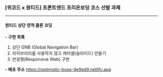 ### [위코드 x 원티드] 프론트엔드 프리온보딩 코스 선발 과제
-----
#### 원티드 상단 영역 클론 코딩
 
<b>- 구현 목록</b>
1. 상단 GNB (Global Navigation Bar)
2. 라이브러리를 사용하지 않고 캐러셀(슬라이드) 만들기
3. 반응형(Responsive Web) 구현

<b>- 배포 주소</b>
https://optimistic-bose-4e9ed9.netlify.app
